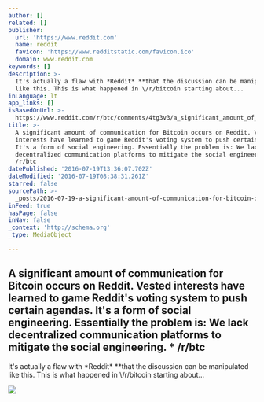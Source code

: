 ```yaml
---
author: []
related: []
publisher:
  url: 'https://www.reddit.com'
  name: reddit
  favicon: 'https://www.redditstatic.com/favicon.ico'
  domain: www.reddit.com
keywords: []
description: >-
  It's actually a flaw with *Reddit* **that the discussion can be manipulated
  like this. This is what happened in \/r/bitcoin starting about...
inLanguage: lt
app_links: []
isBasedOnUrl: >-
  https://www.reddit.com/r/btc/comments/4tg3v3/a_significant_amount_of_communication_for_bitcoin/
title: >-
  A significant amount of communication for Bitcoin occurs on Reddit. Vested
  interests have learned to game Reddit's voting system to push certain agendas.
  It's a form of social engineering. Essentially the problem is: We lack
  decentralized communication platforms to mitigate the social engineering. *
  /r/btc
datePublished: '2016-07-19T13:36:07.702Z'
dateModified: '2016-07-19T08:38:31.261Z'
starred: false
sourcePath: >-
  _posts/2016-07-19-a-significant-amount-of-communication-for-bitcoin-occurs-on.md
inFeed: true
hasPage: false
inNav: false
_context: 'http://schema.org'
_type: MediaObject

---
```

<article style=""><h1>A significant amount of communication for Bitcoin occurs on Reddit. Vested interests have learned to game Reddit's voting system to push certain agendas. It's a form of social engineering. Essentially the problem is: We lack decentralized communication platforms to mitigate the social engineering. * /r/btc</h1><p>It's actually a flaw with *Reddit* **that the discussion can be manipulated like this. This is what happened in \/r/bitcoin starting about...</p><img src="https://www.redditstatic.com/icon.png" /></article>